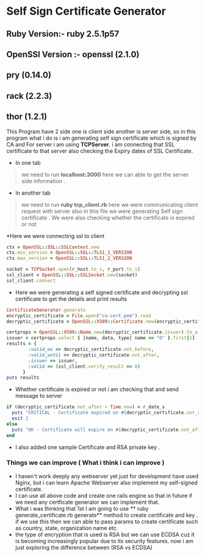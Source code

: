 # Self Sign Certificate Generator

## Ruby Version:- ruby 2.5.1p57
## OpenSSl Version :- openssl (2.1.0)
## pry (0.14.0)
## rack (2.2.3)
## thor (1.2.1)

This Program have 2 side one is client side another is server side, so in this program what i do is i am generating self sign certificate which is signed by CA and For server i am using **TCPServer**. i am connecting that SSL certificate to that server also checking the Expiry dates of SSL Certificate.

* In one tab
 > we need to run **localhost:3000** here we can able to get the server side information .

* In another tab
 > we need to run **ruby tcp_client.rb** here we were communicating client request with server also in this file we were generating Self sign certificate .
 > We were also checking whether the certificate is expired or not


*Here we were connecting ssl to client

```ruby
ctx = OpenSSL::SSL::SSLContext.new
ctx.min_version = OpenSSL::SSL::TLS1_1_VERSION
ctx.max_version = OpenSSL::SSL::TLS1_2_VERSION

socket = TCPSocket.open(r_host.to_s, r_port.to_i)
ssl_client = OpenSSL::SSL::SSLSocket.new(socket)
ssl_client.connect
```

* Here we were generating a self signed certificate and decrypting ssl certificate to get the details and print results

```ruby
CertificateGenerator.generate
encryptic_certificate = File.open("ca-cert.pem").read
decryptic_certificate = OpenSSL::X509::Certificate.new(encryptic_certificate)

certprops = OpenSSL::X509::Name.new(decryptic_certificate.issuer).to_a
issuer = certprops.select { |name, data, type| name == "O" }.first[1]
results = { 
        :valid_on => decryptic_certificate.not_before,
        :valid_until => decryptic_certificate.not_after,
        :issuer => issuer,
        :valid => (ssl_client.verify_result == 0)
      }
puts results 

```
* Whether certificate is expired or not i am checking that and send message to server

```ruby
if (decryptic_certificate.not_after - Time.now) < r_date_s
  puts "CRITICAL - Certificate expired on #{decryptic_certificate.not_after}"
  exit 2
else
  puts "OK - Certificate will expire on #{decryptic_certificate.not_after}"
end
```
* I also added one sample Certificate and RSA private key .

### Things we can improve ( What i think i can improve )

- I haven't work deeply any webserver yet just for development have used Nginx, but i can learn Apache Webserver also implement my self-signed certificate.
- I can use all above code and create one rails engine so that in future if we need any certficate generator we can implement that.
- What i was thinking that 1st I am going to use ** ruby generate_certificate.rb generate** method to create certificate and key . if we use this then we can able to pass params to create certificate such as country, state, organization name etc.
- the type of encryption that is used is RSA but we can use ECDSA cuz it is becoming increasingly popular due to its security features. now i am just exploring the difference between (RSA vs ECDSA)
